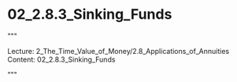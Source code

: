 # 02_2.8.3_Sinking_Funds

"""

Lecture: 2_The_Time_Value_of_Money/2.8_Applications_of_Annuities
Content: 02_2.8.3_Sinking_Funds

"""

